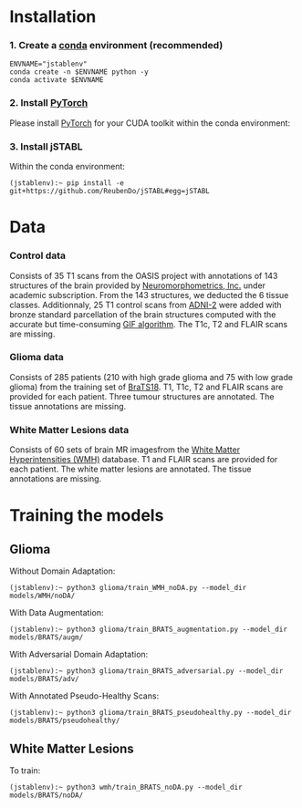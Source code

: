 # Installation
### 1. Create a [conda](https://docs.conda.io/en/latest/) environment (recommended)
```
ENVNAME="jstablenv"
conda create -n $ENVNAME python -y
conda activate $ENVNAME
```
### 2. Install [PyTorch](https://pytorch.org/)
Please install [PyTorch](https://pytorch.org/) for your CUDA toolkit within the conda environment:

### 3. Install jSTABL
Within the conda environment:
```
(jstablenv):~ pip install -e  git+https://github.com/ReubenDo/jSTABL#egg=jSTABL
```
# Data
### Control data
Consists of 35 T1 scans from the OASIS project with annotations of 143 structures of the brain provided by [Neuromorphometrics, Inc.](http://Neuromorphometrics.com/) under academic subscription. From the 143 structures, we  deducted the 6 tissue  classes. Additionnaly, 25 T1 control scans from [ADNI-2](adni.loni.usc.edu) were added with bronze standard parcellation of the brain structures computed with the accurate but time-consuming [GIF algorithm](https://pubmed.ncbi.nlm.nih.gov/25879909/). The T1c, T2 and FLAIR scans are missing.

### Glioma data
Consists of 285 patients (210 with high grade glioma and 75 with low grade glioma) from the training set of [BraTS18](https://www.med.upenn.edu/sbia/brats2018/data.html). T1, T1c, T2 and FLAIR scans are provided for each patient. Three tumour structures are annotated. The tissue annotations are missing.

### White Matter Lesions data
Consists of 60 sets of brain MR imagesfrom the  [White  Matter Hyperintensities (WMH)](https://wmh.isi.uu.nl/) database. T1 and FLAIR scans are provided for each patient. The white matter lesions are annotated. The tissue annotations are missing.

# Training the models

## Glioma
Without Domain Adaptation:

``` 
(jstablenv):~ python3 glioma/train_WMH_noDA.py --model_dir models/WMH/noDA/ 
```

With Data Augmentation:

```
(jstablenv):~ python3 glioma/train_BRATS_augmentation.py --model_dir models/BRATS/augm/
```

With Adversarial Domain Adaptation:

``` 
(jstablenv):~ python3 glioma/train_BRATS_adversarial.py --model_dir models/BRATS/adv/ 
```

With Annotated Pseudo-Healthy Scans:

```
(jstablenv):~ python3 glioma/train_BRATS_pseudohealthy.py --model_dir models/BRATS/pseudohealthy/ 
```

## White Matter Lesions
To train:

``` 
(jstablenv):~ python3 wmh/train_BRATS_noDA.py --model_dir models/BRATS/noDA/ 
```

